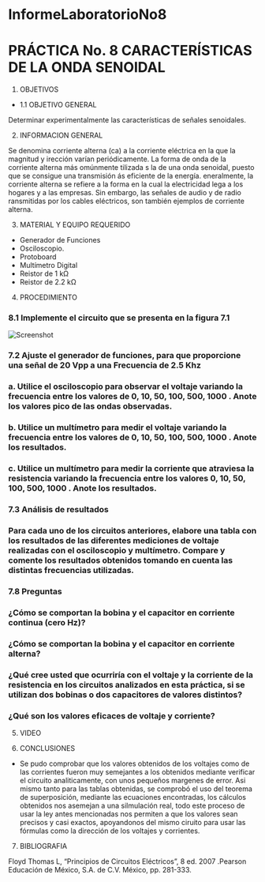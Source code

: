 InformeLaboratorioNo8
==========================
# PRÁCTICA No. 8 CARACTERÍSTICAS DE LA ONDA SENOIDAL
1. OBJETIVOS
* 1.1 OBJETIVO GENERAL

Determinar experimentalmente las características de señales senoidales.

2. INFORMACION GENERAL 

Se denomina corriente alterna (ca) a la corriente eléctrica en la que la magnitud y irección varían periódicamente. La forma de onda de la corriente alterna más omúnmente tilizada s la de una onda senoidal, puesto que se consigue una transmisión ás eficiente de la energía. eneralmente, la corriente alterna se refiere a la forma en la cual la electricidad lega a los hogares y a las empresas. Sin embargo, las señales de audio y de radio ransmitidas por los cables eléctricos, son también ejemplos de corriente alterna.

3. MATERIAL Y EQUIPO REQUERIDO

- Generador de Funciones
- Osciloscopio.
- Protoboard
- Multímetro Digital
- Reistor de 1 kΩ
- Reistor de 2.2 kΩ


4. PROCEDIMIENTO

### 8.1 Implemente el circuito que se presenta en la figura 7.1

 ![Screenshot]()


### 7.2 Ajuste el generador de funciones, para que proporcione una señal de 20 Vpp a una Frecuencia de 2.5 Khz



### a. Utilice el osciloscopio para observar el voltaje  variando la frecuencia entre los valores de 0, 10, 50, 100, 500, 1000 . Anote los valores pico de las ondas observadas.

   
### b. Utilice un multímetro para medir el voltaje  variando la frecuencia entre los valores de 0, 10, 50, 100, 500, 1000 . Anote los resultados.

### c. Utilice un multímetro para medir la corriente que atraviesa la resistencia variando la frecuencia entre los valores 0, 10, 50, 100, 500, 1000 . Anote los resultados.

### 7.3 Análisis de resultados

### Para cada uno de los circuitos anteriores, elabore una tabla con los resultados de las diferentes mediciones de voltaje realizadas con el osciloscopio y multímetro. Compare y comente los resultados obtenidos tomando en cuenta las distintas frecuencias utilizadas.


### 7.8 Preguntas

### ¿Cómo se comportan la bobina y el capacitor en corriente continua (cero Hz)?


### ¿Cómo se comportan la bobina y el capacitor en corriente alterna?



### ¿Qué cree usted que ocurriría con el voltaje  y la corriente de la resistencia en los circuitos analizados en esta práctica, si se utilizan dos bobinas o dos capacitores de valores distintos?

### ¿Qué son los valores eficaces de voltaje y corriente?



5. VIDEO



6. CONCLUSIONES

 - Se pudo comprobar que los valores obtenidos de los voltajes como de las corrientes fueron muy semejantes a los obtenidos mediante verificar el circuito analiticamente, con unos pequeños margenes de error.
Asi mismo tanto para las tablas obtenidas, se comprobó el uso del teorema de superposición, mediante las ecuaciones encontradas, los cálculos obtenidos nos asemejan a una silmulación real, todo este proceso de usar la ley antes mencionadas nos permiten a que los valores sean precisos y casi exactos, apoyandonos del mismo ciruito para usar las fórmulas como la dirección de los voltajes y corrientes.

7. BIBLIOGRAFIA

 Floyd Thomas L, “Principios de Circuitos Eléctricos”, 8 ed. 2007 .Pearson Educación de México, S.A. de C.V. México, pp. 281-333.
 
